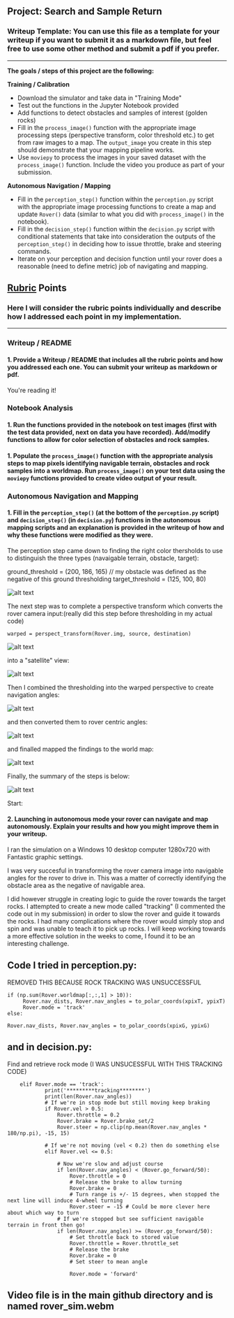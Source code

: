 ## Project: Search and Sample Return
### Writeup Template: You can use this file as a template for your writeup if you want to submit it as a markdown file, but feel free to use some other method and submit a pdf if you prefer.

---


**The goals / steps of this project are the following:**  

**Training / Calibration**  

* Download the simulator and take data in "Training Mode"
* Test out the functions in the Jupyter Notebook provided
* Add functions to detect obstacles and samples of interest (golden rocks)
* Fill in the `process_image()` function with the appropriate image processing steps (perspective transform, color threshold etc.) to get from raw images to a map.  The `output_image` you create in this step should demonstrate that your mapping pipeline works.
* Use `moviepy` to process the images in your saved dataset with the `process_image()` function.  Include the video you produce as part of your submission.

**Autonomous Navigation / Mapping**

* Fill in the `perception_step()` function within the `perception.py` script with the appropriate image processing functions to create a map and update `Rover()` data (similar to what you did with `process_image()` in the notebook). 
* Fill in the `decision_step()` function within the `decision.py` script with conditional statements that take into consideration the outputs of the `perception_step()` in deciding how to issue throttle, brake and steering commands. 
* Iterate on your perception and decision function until your rover does a reasonable (need to define metric) job of navigating and mapping.  

[//]: # (Image References)

[image1]: ./images/perception.png
[image2]: ./images/perspective.png
[image3]: ./images/warp_perspective.png
[image4]: ./images/map_nav_angles.png
[image5]: ./images/rover_centric.png
[image6]: ./images/map_to_world.png
[image7]: ./images/decision.png

## [Rubric](https://review.udacity.com/#!/rubrics/916/view) Points
### Here I will consider the rubric points individually and describe how I addressed each point in my implementation.  

---
### Writeup / README

#### 1. Provide a Writeup / README that includes all the rubric points and how you addressed each one.  You can submit your writeup as markdown or pdf.  

You're reading it!

### Notebook Analysis
#### 1. Run the functions provided in the notebook on test images (first with the test data provided, next on data you have recorded). Add/modify functions to allow for color selection of obstacles and rock samples.



#### 1. Populate the `process_image()` function with the appropriate analysis steps to map pixels identifying navigable terrain, obstacles and rock samples into a worldmap.  Run `process_image()` on your test data using the `moviepy` functions provided to create video output of your result. 




### Autonomous Navigation and Mapping

#### 1. Fill in the `perception_step()` (at the bottom of the `perception.py` script) and `decision_step()` (in `decision.py`) functions in the autonomous mapping scripts and an explanation is provided in the writeup of how and why these functions were modified as they were.

The perception step came down to finding the right color thersholds to use to distinguish the three types (navaigable terrain, obstacle, target):

 ground_threshold = (200, 186, 165) // my obstacle was defined as the negative of this ground thresholding
 target_threshold = (125, 100, 80)

![alt text][image1]

The next step was to complete a perspective transform which converts the rover camera input:(really did this step before thresholding in my actual code)

    warped = perspect_transform(Rover.img, source, destination)


![alt text][image2]

into a "satellite" view:

![alt text][image3]

Then I combined the thresholding into the warped perspective to create navigation angles:

![alt text][image4]

and then converted them to rover centric angles:

![alt text][image5]

and finalled mapped the findings to the world map:

![alt text][image6]

Finally, the summary of the steps is below:

![alt text][image7]

Start:

#### 2. Launching in autonomous mode your rover can navigate and map autonomously.  Explain your results and how you might improve them in your writeup.  

I ran the simulation on a Windows 10 desktop computer 1280x720 with Fantastic graphic settings.

I was very succesful in transforming the rover camera image into navigable angles for the rover to drive in. This was a matter of correctly identifying the obstacle area as the negative of navigable area.

   I did however struggle in creating logic to guide the rover towards the target rocks. I attempted to create a new mode called "tracking" (I commented the code out in my submission) in order to slow the rover and guide it towards the rocks. I had many complications where the rover would simply stop and spin and was unable to teach it to pick up rocks. I will keep working towards a more effective solution in the weeks to come, I found it to be an interesting challenge.

## Code I tried in perception.py: ##

REMOVED THIS BECAUSE ROCK TRACKING WAS UNSUCCESSFUL

    if (np.sum(Rover.worldmap[:,:,1] > 10)):
         Rover.nav_dists, Rover.nav_angles = to_polar_coords(xpixT, ypixT)
         Rover.mode = 'track'
    else:
        
    Rover.nav_dists, Rover.nav_angles = to_polar_coords(xpixG, ypixG)

## and in decision.py: ##


Find and retrieve rock mode (I WAS UNSUCESSFUL WITH THIS TRACKING CODE)


        elif Rover.mode == 'track':
                print('*********tracking********')
                print(len(Rover.nav_angles))
                # If we're in stop mode but still moving keep braking
                if Rover.vel > 0.5:
                    Rover.throttle = 0.2
                    Rover.brake = Rover.brake_set/2
                    Rover.steer = np.clip(np.mean(Rover.nav_angles * 180/np.pi), -15, 15)

                # If we're not moving (vel < 0.2) then do something else
                elif Rover.vel <= 0.5:

                    # Now we're slow and adjust course
                    if len(Rover.nav_angles) < (Rover.go_forward/50):
                        Rover.throttle = 0
                        # Release the brake to allow turning
                        Rover.brake = 0
                        # Turn range is +/- 15 degrees, when stopped the next line will induce 4-wheel turning
                        Rover.steer = -15 # Could be more clever here about which way to turn
                    # If we're stopped but see sufficient navigable terrain in front then go!
                    if len(Rover.nav_angles) >= (Rover.go_forward/50):
                        # Set throttle back to stored value
                        Rover.throttle = Rover.throttle_set
                        # Release the brake
                        Rover.brake = 0
                        # Set steer to mean angle

                        Rover.mode = 'forward'


## Video file is in the main github directory and is named rover_sim.webm ##



